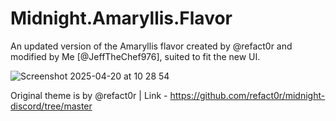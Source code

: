# Midnight.Amaryllis.Flavor
An updated version of the Amaryllis flavor created by @refact0r and modified by Me [@JeffTheChef976], suited to fit the new UI.

![Screenshot 2025-04-20 at 10 28 54](https://github.com/user-attachments/assets/c70f32bf-3684-4243-b59a-4b203c3dc9fe)

Original theme is by @refact0r | Link - https://github.com/refact0r/midnight-discord/tree/master
